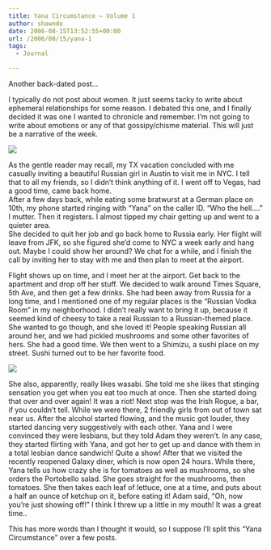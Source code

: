 ```yaml
---
title: Yana Circumstance – Volume 1
author: shawndo
date: 2006-08-15T13:52:55+00:00
url: /2006/08/15/yana-1
tags:
  - Journal

---
```

Another back-dated post…

I typically do not post about women. It just seems tacky to write about ephemeral relationships for some reason. I debated this one, and I finally decided it was one I wanted to chronicle and remember. I’m not going to write about emotions or any of that gossipy/chisme material. This will just be a narrative of the week.

![](/images/2006/08/20060814-yana_wasabi.jpg)

As the gentle reader may recall, my TX vacation concluded with me casually inviting a beautiful Russian girl in Austin to visit me in NYC. I tell that to all my friends, so I didn’t think anything of it. I went off to Vegas, had a good time, came back home.  
After a few days back, while eating some bratwurst at a German place on 10th, my phone started ringing with “Yana” on the caller ID. “Who the hell….” I mutter. Then it registers. I almost tipped my chair getting up and went to a quieter area.  
She decided to quit her job and go back home to Russia early. Her flight will leave from JFK, so she figured she’d come to NYC a week early and hang out. Maybe I could show her around? We chat for a while, and I finish the call by inviting her to stay with me and then plan to meet at the airport.

Flight shows up on time, and I meet her at the airport. Get back to the apartment and drop off her stuff. We decided to walk around Times Square, 5th Ave, and then get a few drinks. She had been away from Russia for a long time, and I mentioned one of my regular places is the “Russian Vodka Room” in my neighborhood. I didn’t really want to bring it up, because it seemed kind of cheesy to take a real Russian to a Russian-themed place. She wanted to go though, and she loved it! People speaking Russian all around her, and we had pickled mushrooms and some other favorites of hers. She had a good time. We then went to a Shimizu, a sushi place on my street. Sushi turned out to be her favorite food. 

![](/images/2006/08/20060814-yana_dancing.jpg)

She also, apparently, really likes wasabi. She told me she likes that stinging sensation you get when you eat too much at once. Then she started doing that over and over again! It was a riot! Next stop was the Irish Rogue, a bar, if you couldn’t tell. While we were there, 2 friendly girls from out of town sat near us. After the alcohol started flowing, and the music got louder, they started dancing very suggestively with each other. Yana and I were convinced they were lesbians, but they told Adam they weren’t. In any case, they started flirting with Yana, and got her to get up and dance with them in a total lesbian dance sandwich! Quite a show! After that we visited the recently reopened Galaxy diner, which is now open 24 hours. While there, Yana tells us how crazy she is for tomatoes as well as mushrooms, so she orders the Portobello salad. She goes straight for the mushrooms, then tomatoes. She then takes each leaf of lettuce, one at a time, and puts about a half an ounce of ketchup on it, before eating it! Adam said, “Oh, now you’re just showing off!” I think I threw up a little in my mouth! It was a great time..

This has more words than I thought it would, so I suppose I’ll split this “Yana Circumstance” over a few posts.

